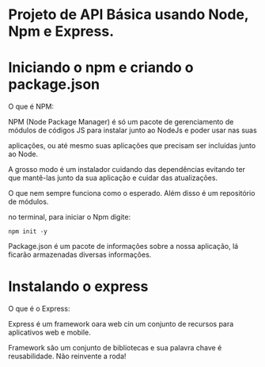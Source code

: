 # Projeto de API Básica usando Node, Npm e Express.

# Iniciando o npm e criando o package.json

O que é NPM:

NPM (Node Package Manager) é só um pacote de gerenciamento de módulos de códigos JS para instalar junto ao NodeJs e poder usar nas suas

aplicações, ou até mesmo suas aplicações que precisam ser incluídas junto ao Node.

A grosso modo é um instalador cuidando das dependências evitando ter que mantê-las junto da sua aplicação e cuidar das atualizações.

O que nem sempre funciona como o esperado. Além disso é um repositório de módulos.

no terminal, para iniciar o Npm digite:

```
npm init -y
```

Package.json é um pacote de informações sobre a nossa aplicação, lá ficarão armazenadas diversas informações.

# Instalando o express

O que é o Express: 

Express é um framework oara web cin um conjunto de recursos para aplicativos web e mobile.

Framework são um conjunto de bibliotecas e sua palavra chave é reusabilidade. Não reinvente a roda!
